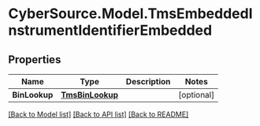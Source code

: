 # CyberSource.Model.TmsEmbeddedInstrumentIdentifierEmbedded
## Properties

Name | Type | Description | Notes
------------ | ------------- | ------------- | -------------
**BinLookup** | [**TmsBinLookup**](TmsBinLookup.md) |  | [optional] 

[[Back to Model list]](../README.md#documentation-for-models) [[Back to API list]](../README.md#documentation-for-api-endpoints) [[Back to README]](../README.md)

